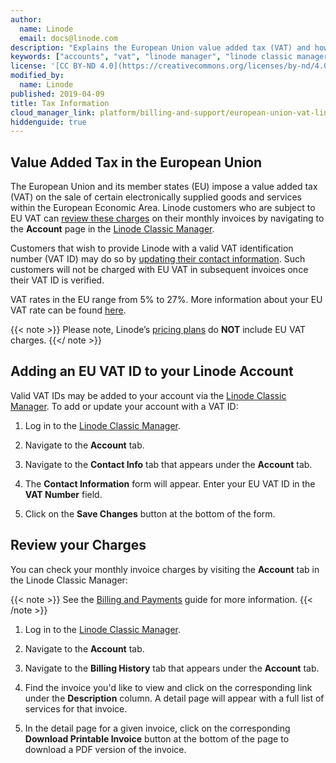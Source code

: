 ```yaml
---
author:
  name: Linode
  email: docs@linode.com
description: "Explains the European Union value added tax (VAT) and how to add a registration number to your account."
keywords: ["accounts", "vat", "linode manager", "linode classic manager", "manager", "taxes", "eu", "european union"]
license: '[CC BY-ND 4.0](https://creativecommons.org/licenses/by-nd/4.0)'
modified_by:
  name: Linode
published: 2019-04-09
title: Tax Information
cloud_manager_link: platform/billing-and-support/european-union-vat-linode/
hiddenguide: true
---
```


## Value Added Tax in the European Union

The European Union and its member states (EU) impose a value added tax (VAT) on the sale of certain electronically supplied goods and services within the European Economic Area. Linode customers who are subject to EU VAT can [review these charges](#review-your-charges) on their monthly invoices by navigating to the **Account** page in the [Linode Classic Manager](https://manager.linode.com).

Customers that wish to provide Linode with a valid VAT identification number (VAT ID) may do so by [updating their contact information](#adding-an-eu-vat-id-to-your-linode-account). Such customers will not be charged with EU VAT in subsequent invoices once their VAT ID is verified.

VAT rates in the EU range from 5% to 27%. More information about your EU VAT rate can be found [here](https://ec.europa.eu/taxation_customs/business/vat_en).

{{< note >}}
Please note, Linode’s [pricing plans](/docs/platform/billing-and-support/billing-and-payments/#linode-cloud-hosting-and-backups) do **NOT** include EU VAT charges.
{{</ note >}}

## Adding an EU VAT ID to your Linode Account

Valid VAT IDs may be added to your account via the [Linode Classic Manager](https://manager.linode.com). To add or update your account with a VAT ID:

1. Log in to the [Linode Classic Manager](https://manager.linode.com).

1. Navigate to the **Account** tab.

1. Navigate to the **Contact Info** tab that appears under the **Account** tab.

1. The **Contact Information** form will appear. Enter your EU VAT ID in the **VAT Number** field.

1. Click on the **Save Changes** button at the bottom of the form.

## Review your Charges

You can check your monthly invoice charges by visiting the **Account** tab in the Linode Classic Manager:

{{< note >}}
See the [Billing and Payments](/docs/platform/billing-and-support/billing-and-payments-classic-manager/) guide for more information.
{{< /note >}}

1. Log in to the [Linode Classic Manager](https://manager.linode.com).

1. Navigate to the **Account** tab.

1. Navigate to the **Billing History** tab that appears under the **Account** tab.

1. Find the invoice you'd like to view and click on the corresponding link under the **Description** column. A detail page will appear with a full list of services for that invoice.

1. In the detail page for a given invoice, click on the corresponding **Download Printable Invoice** button at the bottom of the page to download a PDF version of the invoice.